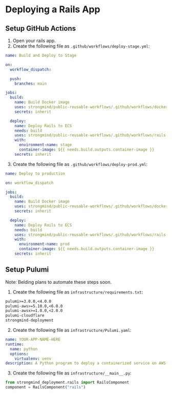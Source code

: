 # Deploying a Rails App

## Setup GitHub Actions
1. Open your rails app.
1. Create the following file as `.github/workflows/deploy-stage.yml`:
```yaml
name: Build and Deploy to Stage

on:
  workflow_dispatch:

  push:
    branches: main

jobs:
  build:
    name: Build Docker image
    uses: strongmind/public-reusable-workflows/.github/workflows/docker-build.yml@main
    secrets: inherit

  deploy:
    name: Deploy Rails to ECS
    needs: build
    uses: strongmind/public-reusable-workflows/.github/workflows/rails-deploy.yml@main
    with:
      environment-name: stage
      container-image: ${{ needs.build.outputs.container-image }}
    secrets: inherit
```
3. Create the following file as `.github/workflows/deploy-prod.yml`:
```yaml
name: Deploy to production

on: workflow_dispatch

jobs:
  build:
    name: Build Docker image
    uses: strongmind/public-reusable-workflows/.github/workflows/docker-build.yml@main
    secrets: inherit

  deploy:
    name: Deploy Rails to ECS
    needs: build
    uses: strongmind/public-reusable-workflows/.github/workflows/rails-deploy.yml@main
    with:
      environment-name: prod
      container-image: ${{ needs.build.outputs.container-image }}
    secrets: inherit
```

## Setup Pulumi
Note: Belding plans to automate these steps soon.
1. Create the following file as `infrastructure/requirements.txt`:
```txt
pulumi>=3.0.0,<4.0.0
pulumi-aws>=5.10.0,<6.0.0
pulumi-awsx>=1.0.0,<2.0.0
pulumi-cloudflare
strongmind-deployment
```
2. Create the following file as `infrastructure/Pulumi.yaml`:
```yaml
name: YOUR-APP-NAME-HERE
runtime:
  name: python
  options:
    virtualenv: venv
description: A Python program to deploy a containerized service on AWS
```
3. Create the following file as `infrastructure/__main__.py`:
```python
from strongmind_deployment.rails import RailsComponent
component = RailsComponent("rails")
```
